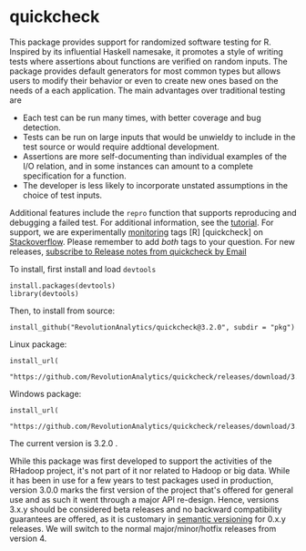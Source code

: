 

quickcheck
==========

This package provides support for randomized  software testing for R. Inspired by its influential Haskell namesake, it promotes a style of writing tests where assertions about functions are verified on random inputs. The package provides default generators for most common types but allows users to modify their behavior or even to create new ones based on the needs of a each application. The main advantages over traditional testing are

 * Each test can be run many times, with better coverage and bug detection.
 * Tests can be run on large inputs that would be unwieldy to include in the test source or would require addtional development.
 * Assertions are more self-documenting than individual examples of the I/O relation, and in some instances can amount to a complete specification for a function.
 * The developer is less likely to incorporate unstated assumptions in the choice of test inputs.

Additional features include the `repro` function that supports reproducing and debugging a failed test. For additional information, see the [tutorial](docs/tutorial.md). For support, we are experimentally [monitoring](http://stackoverflow.com/questions/tagged/r+quickcheck) tags [R] [quickcheck] on [Stackoverflow](http://stackoverflow.com). Please remember to add *both* tags to your question. For new releases, <a href="https://feedburner.google.com/fb/a/mailverify?uri=ReleaseNotesFromQuickcheck&amp;loc=en_US">subscribe to Release notes from quickcheck by Email</a>

To install, first install and load `devtools`

```
install.packages(devtools)
library(devtools)
```



Then, to install from source:

```
install_github("RevolutionAnalytics/quickcheck@3.2.0", subdir = "pkg")
```

Linux package:

```
install_url(
  "https://github.com/RevolutionAnalytics/quickcheck/releases/download/3.2.0/quickcheck_3.2.0.tar.gz")
```

Windows package:

```
install_url(
  "https://github.com/RevolutionAnalytics/quickcheck/releases/download/3.2.0/quickcheck_3.2.0.zip")
```

The current version is 3.2.0 .

While this package was first developed to support the activities of the RHadoop project, it's not part of it nor related to Hadoop or big data. While it has been in use for a few years to test packages used in production, version 3.0.0 marks the first version of the project that's offered for general use and as such it went through a major API re-design. Hence, versions 3.x.y should be considered beta  releases and no backward compatibility guarantees are offered, as it is customary in [semantic versioning](http://semver.org) for 0.x.y releases. We will switch to the normal major/minor/hotfix releases from version 4.
